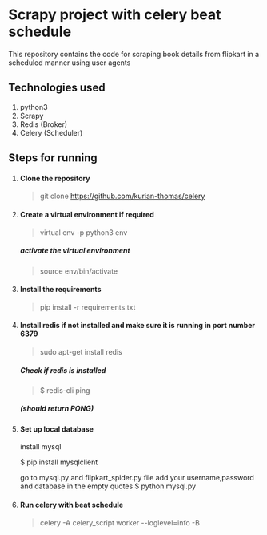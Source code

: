 
# Scrapy project with celery beat schedule
This repository contains the code for scraping book details from flipkart in a scheduled manner using user agents

## Technologies used
1. python3
1. Scrapy
1. Redis (Broker)
1. Celery (Scheduler)

## Steps for running

1. #### Clone the repository
    > git clone https://github.com/kurian-thomas/celery

1. #### Create a virtual environment if required
    > virtual env -p python3 env
    ##### activate the virtual environment
    > source env/bin/activate
    
1. #### Install the requirements
    > pip install -r requirements.txt

1. #### Install redis if not installed and make sure it is running in port number 6379
    > sudo apt-get install redis
    ##### Check if redis is installed
    > $ redis-cli ping
    ##### (should return PONG)

1. #### Set up local database
    install mysql

    $ pip install mysqlclient

    go to mysql.py and flipkart_spider.py file 
        add your username,password and database in the empty quotes
    $ python mysql.py 


1. ####  Run celery with beat schedule
    > celery -A celery_script worker --loglevel=info -B 


